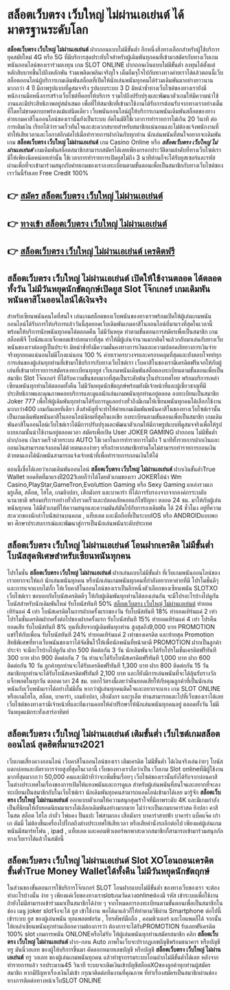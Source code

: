 # สล็อตเว็บตรง เว็บใหญ่ ไม่ผ่านเอเย่นต์  ได้มาตรฐานระดับโลก

**สล็อตเว็บตรง เว็บใหญ่ ไม่ผ่านเอเย่นต์** ฝากถอนแบบไม่มีขั้นต่ำ  อีกหนึ่งสิ่งทางเลือกสำหรับผู้ใช้บริการยุคสมัยใหม่ 4G หรือ 5G ที่มีบริการสุดประทับใจสำหรับผู้เดิมพันทุกคนที่เข้ามาสมัครกับทางเว็บเกมพนันออนไลน์ของเราร่วมลงทุน เกม SLOT ONLINE ฝากถอนเงินแบบไม่มีขั้นต่ำ ลงทุนได้ตั้งแต่ หลักสิบบาทขึ้นไปถึงหลักพัน ร่วมเพลิดเพลินเจริญใจ เต็มอิ่มจุใจไปกับทางทางค่ายเราได้แล้วตอนนี้เว็บสล็อตออนไลน์ผู้บริการเกมเดิมพันสล็อตที่เปิดให้นักเล่นพนันทุกคนได้ร่วมเดิมพันมาอย่างยาวนานมากกว่า 4 ปี มีภาพรูปแบบที่ดูสมจจริง รูปแบบระบบ 3 D
มิหนำซ้ำทางเว็บไซต์ของทางเรายังมี พนักงานมือหนึ่งการสร้างเว็บไซต์ที่คอยให้บริการ  รวมไปถึงปรับปรุงและพัฒนาตัวเกมให้มีความน่าใช้งานและมีประสิทธิภาพอยู่สม่ำเสมอ เพื่อที่ให้สมาชิกที่เข้ามาใช้งานได้รับการต้อนรับจากทางเราอย่างเต็มที่โดยไม่ขาดตกบกพร่องแม้แต่นิดเดียว เว็บพนันออนไลน์ผู้ให้บริการเกมพนันเดิมพันสล็อตของทางค่ายเกมคาสิโนออนไลน์ของเรานั้นยังเป็นระบบ อัตโนมัติใช้เวลาการทำรายการไม่เกิน 20 วินาที ต่อการเติมเงิน เรียกได้ว่ารวดเร็วทันใจและสะดวกสบายสำหรับสมาชิกแน่นอนและไม่ต้องแจ้งพนักงานที่ทำให้เสียเวลาและโอกาสอีกต่อไปเมื่อทำรายการฝากงินกับทุกท่าน
นักเล่นพนันที่สนใจอยากจะเดิมพันเกม **สล็อตเว็บตรง เว็บใหญ่ ไม่ผ่านเอเย่นต์** เกม Casino Online หรือ ***สล็อตเว็บตรง เว็บใหญ่ ไม่ผ่านเอเย่นต์*** เกมเดิมพันสล็อตสมาชิกสามารถสมัครได้เลยเพียงกรอกประวัติตามลำดับที่ทางเว็บไซต์เรามีให้เพียงนิดหน่อยเท่านั้น ใช้เวลาการทำรายการเปิดยูสไม่ถึง 3 นาทีท่านก็จะได้รับยูสเซอร์และรหัสผ่านเพื่อที่จะเข้ามาร่วมสนุกกับค่ายเกมของเราลงทะเบียนตามขั้นตอนเพื่อเป็นสมาชิกกับทางเว็บไซต์ของเราวันนี้รับเลย Free Credit 100%

## 👉 [สมัคร สล็อตเว็บตรง เว็บใหญ่ ไม่ผ่านเอเย่นต์](https://archa888.com/)
## 👉 [ทางเข้า สล็อตเว็บตรง เว็บใหญ่ ไม่ผ่านเอเย่นต์](https://archa888.com/)
## 👉 [สล็อตเว็บตรง เว็บใหญ่ ไม่ผ่านเอเย่นต์ เครดิตฟรี](https://archa888.com/)

## สล็อตเว็บตรง เว็บใหญ่ ไม่ผ่านเอเย่นต์ เปิดให้ใช้งานตลอด ได้ตลอดทั้งวัน ไม่มีวันหยุดนักขัตฤกษ์เปิดยูส Slot โจ๊กเกอร์ เกมเดิมพันพนันคาสิโนออนไลน์ได้เงินจริง

สำหรับเซียนพนันคนใดที่สนใจ เล่นเกมสล็อตของเว็บพนันของทางเราพร้อมเปิดให้ผู้เล่นเกมพนันออนไลน์ได้รับการให้บริการแล้ววันนี้สุดยอดเว็บเดิมพันเกมคาสิโนออนไลน์ที่มาแรงที่สุดในเวลานี้ พร้อมให้บริการนักพนันทุกคนได้ตลอดคืน ไม่มีวันหยุด ทำตามขั้นตอนการสมัครเพื่อเป็นสมาชิก เกมสล็อตพีจี โบนัสและแจ็กพอตเข้าบ่อยมากที่สุด ทำให้มีผู้เล่นจำนวนมากติดใจแล้วกลับมาเล่นกับทางเว็บพนันของเราต่ออยู่เป็นประจำ มิหนำซ้ำยังมีความมั่นคงทางการเงินและความปลอดภัยทางการเงินจ่ายจริงทุกยอดแน่นอนไม่มีโกงแน่นอน 100 % ค่ายเราครบวงจรและครอบคลุมที่สุดและยังตอบโจทย์ทุกการเล่นของผู้เล่นทุกท่านที่เข้ามาใช้บริการกับทางเว็บไซต์เรา
เว็บคาสิโนของเรามีเครดิตฟรีแจกให้กับผู้เล่นที่เข้ามาทำรายการสมัครลงทะเบียนทุกยูส เว็บเกมพนันเดิมพันสล็อตลงทะเบียนตามขั้นตอนเพื่อเป็นสมาชิก Slot โจ๊กเกอร์ ที่ได้รับความชื่นชอบมากที่สุดเป็นระดับต้นๆในประเทศไทย พร้อมบริการเหล่าเซียนพนันทุกท่านได้ตลอดทั้งคืน ไม่มีวันหยุดนักขัตฤกษ์พร้อมยังมีเจ้าหน้าที่และผู้เชี่ยวชาญที่มีประสิทธิภาพและคุณภาพคอยบริการและดูแลนักเล่นเกมพนันทุกท่านอยู่ตลอด ลงทะเบียนเป็นสมาชิก Joker 777 เพื่อให้ผู้เดิมพันทุกท่านได้รับการดูแลอย่างทั่วถึงมีเกมให้เซียนพนันทุกคนได้เลือกใช้งานมากกว่า400 เกมกันเลยทีเดียว
สิ่งสำคัญที่จะทำให้ค่ายเกมเดิมพันพนันคาสิโนของทางเว็บไซต์เรานั้นเป็นเกมเดิมพันพนันคาสิโนออนไลน์นิยมที่สุดในเอเชีย ลงทะเบียนตามขั้นตอนเพื่อเป็นสมาชิก  เกมเดิมพันคาสิโนออนไลน์เว็บไซต์เราได้มีการปรับปรุงและพัฒนาตัวเกมให้มีภาพรูปแบบที่ดูสมจจริงเพื่อให้รูปแบบเกมนั้นน่าใช้งานอยู่ตลอดเวลา สมัครเพื่อเปิด User JOKER GAMING ฝากถอน ไม่มีขั้นต่ำ ฝาก/ถอน เงินรวดเร็วด้วยระบบ AUTO ใช้เวลาในการทำรายการไม่ถึง 1 นาทีทั้งรายการฝากเงินและถอนเงินสามารถแจ้งถอนได้ด้วยตนเองง่ายๆ หรือถ้าหากสมาชิกท่านใดไม่สามารถทำรายการถอนเงินด้วยตนเองได้นักพนันสามารถแจ้งเจ้าหน้าที่เพื่อทำรายการถอนเงินให้ได้

ตอนนี้เชื่อได้เลยว่าเกมเดิมพันออนไลน์ **สล็อตเว็บตรง เว็บใหญ่ ไม่ผ่านเอเย่นต์** ฝากเงินขั้นต่ำTrue Wallet ยอดฮิตที่มาแรงปี2021เลยก็ว่าได้โดยตัวเกมของเรา JOKERได้นำ  Wm Casino,PlayStar,GameTron,Evoluttion Gaming หรือ Sexy Gaming แหล่งรวมเกมรูเล็ต, สล็อต, ไฮโล, เกมยิงปลา, เสือมังกร และบาคาร่า ที่ได้การรับรองจากจากองค์กรระบดับนานาชาติ พร้อมบริการอย่างทั่วถึงรวดเร็วและปลอดภัยคอยแก้ไขปัญหา ตลอด 24 ชม. มาให้กับผู้เล่นพนันทุกคน ได้มีตัวเกมที่ให้ความสนุกและความมันส์มันไปกับการลงเดิมพัน ได้ 24 ชั่วโมง อยู่ที่ความสะดวกของนักล่าโบนัสผ่านบนคอม , แท็บเลต และมือถือที่เป็นระบบIOS หรือ ANDROIDแบบพกพา ศึกษาประสบการณ์และพัฒนาสู่การเป็นนักเล่นพนันระดับประเทศ

## สล็อตเว็บตรง เว็บใหญ่ ไม่ผ่านเอเย่นต์ โอนฝากเครดิต ไม่มีขั้นต่ำ โบนัสสุดพิเศษสำหรับเซียนพนันทุกคน

โปรโมชั่น **สล็อตเว็บตรง เว็บใหญ่ ไม่ผ่านเอเย่นต์** ฝากเล่นแบบไม่มีขั้นต่ำ ที่เว็บเกมพนันออนไลน์ของเราอยากจะให้แก่  นักเล่นพนันทุกคน หรือนักเล่นเกมพนันทุกคนที่กำลังอยากหาค่ายที่มี โปรโมชั่นดีๆ และการแจกแบบไม่กั๊ก ให้เว็บคาสิโนออนไลน์ของเราเป็นอีกหนึ่งตัวเลือกของเซียนพนัน SLOTXO เว็บไซต์เรา ขอบอกกับโบนัสเครดิตดีๆ ให้กับผู้เดิมพันทุกท่านได้ลองเล่นกัน จะมีโปรอะไรบ้างไปดูกัน
โบนัสสำหรับนักเดิมพันใหม่ รับโบนัสทันที 50% [สล็อตเว็บตรง เว็บใหญ่ ไม่ผ่านเอเย่นต์](https://archa888.com/) ทำยอดเทิร์นแค่ 4 เท่า
โบนัสเครดิตในการฝากครั้งแรกของวัน รับโบนัสทันที 18% ทำยอดเทิร์นแค่ 2 เท่า
โปรโมชั่นเครดิตฝากครั้งต่อไปของฝากครั้งแรก รับโบนัสทันที 15% ทำยอดเทิร์นแค่ 4 เท่า
โปรคืนยอดเสีย รับโบนัสทันที 8% ทุนที่เสียจากผู้เดิมพันทุกท่าน สูงสุดถึง9,000 บาท
 PROMOTION แชร์ให้กับเพื่อน รับโบนัสทันที 24% ทำยอดเทิร์นแค่ 2 เท่าของเครดิต
และท้ายสุด Promotion สิทธิพิเศษที่ทางเว็บพนันของเราได้จัดขึ้นไว้ให้เพื่อนักพนันที่หน้าตาดี  PROMOTION ฝากเป็นลูกค้าประจำ จะมีอะไรบ้างไปดูกัน
ฝาก 500 ติดต่อกัน 3 วัน นักเดิมพันจะได้รับโปรโมชั่นเครดิตฟรีทันที 300 บาท
ฝาก 900 ติดต่อกัน 7 วัน ท่านจะได้รับโบนัสเครดิตฟรีทันที 1,000 บาท
ฝาก 600 ติดต่อกัน 10 วัน ลูกค้าทุกท่านจะได้รับเครดิตฟรีทันที 1,300 บาท
ฝาก 800 ติดต่อกัน 15 วัน สมาชิกทุกท่านจะได้รับโบนัสเครดิตฟรีทันที 2,100 บาท
และก็ยังมีการเล่นพนันที่จะได้ลุ้นรับรางวัลแจ็กพอตในทุกวัน ตลอดเวลา 24 ชม. บอกไว้ตรงนี้เลยว่าคืนยอดเสียให้กับคุณลูกค้าที่เป็นนักเล่นพนันกับเว็บพนันเราได้อย่างไม่มีอั้น หากว่าผู้เล่นทุกคนติดใจและอยากจะแทง เกม SLOT ONLINE  หรือเกมไฮโล, สล็อต, บาคาร่า, เกมยิงปลา, เสือมังกร และรูเล็ต ท่านสามารถแตะไปที่เว็บของเราได้เลย เว็บไซต์ของทางเรามีเจ้าหน้าที่และทีมงานคอยให้คำปรึกษาให้นักเล่นพนันทุกคนอยู่ ตลอดทั้งวัน ไม่มีวันหยุดแม้กระทั่งเสาร์อาทิตย์

## สล็อตเว็บตรง เว็บใหญ่ ไม่ผ่านเอเย่นต์ เติมขั้นต่ำ  เว็บไซต์เกมสล็อตออนไลน์ สุดฮิตที่มาแรง2021

เว็บเกมเสี่ยงดวงออนไลน์ เว็บคาสิโนออนไลน์ของเรา เติมเครดิต ไม่มีขั้นต่ำ ได้เงินจริงเล่นง่ายๆ โบนัสแตกบ่อยและอัตราการจ่ายสูงที่สุดในเวลานี้ เว็บของทางเราถือว่าเป็น เว็บเกม Slot onlineที่มีผู้ใช้งานมากที่สุดมากกว่า 50,000 คนและมีถ้าทีว่าจะเพิ่มขึ้นเรื่อยๆ เว็บไซต์ของเรานั้นยังได้รับจากบ่อนคาสิโนต่างประเทศในเรื่องของการเปิดให้แทงพนันและการดูแล สำหรับผู้เล่นพนันที่สนใจและอยากที่จะลงทะเบียนเป็นสมาชิกกับในเว็บไซต์เรา นักเดิมพันทุกคนสามารถแอดไลน์เข้ามาได้เลย
	มารู้จัก **สล็อตเว็บตรง เว็บใหญ่ ไม่ผ่านเอเย่นต์** ออกแบบตัวเกมให้ความสนุกสุดเร้าใจที่มีภาพระดับ 4K และมีเกมกำลังเป็นที่นิยมให้กับยอดนิยมมาแรงได้เลือกเดิมพันอย่างมากมาย  ไม่ว่าจะเป็นเกมบาคาร่าสด ยิงปลา คาสิโนสด สล็อต ไฮโล กำถั่ว ไพ่แคง ปั่นแปะ ไพ่สามกอง เสือมังกร บาคาร่าสายฟ้า บาคาร่า แบ็คแจ๊ค เก้าเก ดัมมี่ ไม่ต้องขึ้นเครื่องไปไกลถึงต่างประเทศให้เสียเวลา หรือเสียค่านั่งรถอีกต่อไป เพียงแค่ผู้เล่นเกมพนันมีสมาร์ทโฟน , ipad , แท็บเลต และคอมพิวเตอร์พกพาสะดวกสมาชิกก็สามารถเข้ามาร่วมสนุกกัลทางเว็บเราได้แล้วในสมัยนี้

## สล็อตเว็บตรง เว็บใหญ่ ไม่ผ่านเอเย่นต์ Slot XOโอนถอนเครดิต ขั้นต่ำTrue Money Walletได้ทั้งคืน ไม่มีวันหยุดนักขัตฤกษ์

ในส่วนของขั้นตอนการใช้บริการโจ๊กเกอร์ SLOT โอนฝากแบบไม่มีขั้นต่ำ ของทางเว็บของเรา จะต้องทำอะไรบ้างนั้น ง่าย ๆ เพียงแค่เว็บของทางเราslotเกมวัดดวงonlineต้องมี รหัส เข้าระบบเพื่อใช้งาน ถ้ายังไม่มีสามารถเข้าร่วมมาเป็นสมาชิกได้ง่าย ๆ จากโหมดการลงทะเบียนตามขั้นตอนเพื่อเป็นสมาชิกในช่อง เมนู joker slotจึงจะได้ ยูส เข้าใช้งาน พอได้มาแล้วก็ให้ทำตามวิธีผ่าน Smartphone ต่อไปนี้
เข้าระบบ ยูส  ของผู้เล่นพนัน ทุกแพลตฟอร์ม , โทรศัพท์มือถือ , คอมพิวเตอร์ และไอแพดก็ได้
จากนั้นให้เหล่าเซียนพนันทุกท่านเลือกความต้องการว่า ต้องการจะได้รับPROMOTION รับเลยฟรีเครดิต 100% slot เกมการพนัน ONLONEหรือไม่รับ
ให้ผู้เล่นพนันทุกท่านสมัครสมาชิก คลิก **สล็อตเว็บตรง เว็บใหญ่ ไม่ผ่านเอเย่นต์** ฝาก-ถอน Auto ภาพในเว็บจะปรากฏเลขบัญชีพร้อมธนาคาร หรือบัญชี ทรู มันนี่วอเลท ของผู้ให้บริการขึ้นมา
คัดลอกหมายเลขบัญชี หรือบัญชี **สล็อตเว็บตรง เว็บใหญ่ ไม่ผ่านเอเย่นต์** ทรู วอเลท ของผู้เล่นเกมพนันทุกคน แล้วทำธุรกรรมระบบโอนฝากไม่มีขั้นต่ำได้เลย
หลังจากทำรายการแล้ว รอประมาณ45 วินาที ระบบจะเติมเงินเข้าบัญชีสล็อตXOของลูกค้าทุกท่านผู้สมัครสมาชิก
หากมีปัญหาเรื่องเงินไม่เข้า กรุณาติดต่อทีมงานที่คุณภาพ ที่ทำเรื่องสมัครเป็นสมาชิกผ่านช่องทางการติดต่อทางหน้าเว็บSLOT ONLINE


